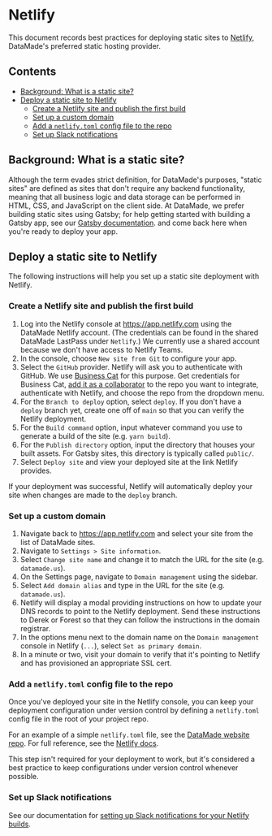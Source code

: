 # Netlify

This document records best practices for deploying static sites to
[Netlify](https://netlify.com), DataMade's preferred static hosting provider.

## Contents

- [Background: What is a static site?](#background-what-is-a-static-site)
- [Deploy a static site to Netlify](#deploy-a-static-site-to-netlify)
    - [Create a Netlify site and publish the first build](#set-up-a-static-site-deployment)
    - [Set up a custom domain](#set-up-a-custom-domain)
    - [Add a `netlify.toml` config file to the repo](#add-a-netlifytoml-config-file-to-the-repo)
    - [Set up Slack notifications](#set-up-slack-notifications)

## Background: What is a static site?

Although the term evades strict definition, for DataMade's purposes, "static sites"
are defined as sites that don't require any backend functionality,
meaning that all business logic and data storage can be performed in HTML, CSS, and JavaScript on
the client side. At DataMade, we prefer building static sites using Gatsby;
for help getting started with building a Gatsby app, see our [Gatsby documentation](/gatsby/).
and come back here when you're ready to deploy your app.

## Deploy a static site to Netlify

The following instructions will help you set up a static site deployment with
Netlify.

### Create a Netlify site and publish the first build

1. Log into the Netlify console at https://app.netlify.com using the DataMade
   Netlify account. (The credentials can be found in the shared DataMade LastPass under `Netlify`.)
   We currently use a shared account because we don't have access to Netlify Teams.
2. In the console, choose `New site from Git` to configure your app.
3. Select the `GitHub` provider. Netlify will ask you to authenticate with GitHub. We
   use [Business Cat](http://github.com/business-cat) for this purpose. Get credentials for Business Cat,
   [add it as a collaborator](https://github.com/datamade/deploy-a-site/blob/master/Private-dependencies.md) to the repo you want to integrate,
   authenticate with Netlify, and choose the repo from the dropdown menu.
4. For the `Branch to deploy` option, select `deploy`. If you don't have a `deploy` branch
   yet, create one off of `main` so that you can verify the Netlify deployment.
5. For the `Build command` option, input whatever command you use to generate
   a build of the site (e.g. `yarn build`).
6. For the `Publish directory` option, input the directory that houses your built
   assets. For Gatsby sites, this directory is typically called `public/`.
7. Select `Deploy site` and view your deployed site at the link Netlify provides.

If your deployment was successful, Netlify will automatically deploy your site
when changes are made to the `deploy` branch.

### Set up a custom domain

1. Navigate back to https://app.netlify.com and select your site from the list of
   DataMade sites.
2. Navigate to `Settings > Site information`.
3. Select `Change site name` and change it to match the URL for the site
   (e.g. `datamade.us`).
4. On the Settings page, navigate to `Domain management` using the sidebar.
5. Select `Add domain alias` and type in the URL for the site (e.g. `datamade.us`).
6. Netlify will display a modal providing instructions on how to update your DNS
   records to point to the Netlify deployment. Send these instructions to Derek
   or Forest so that they can follow the instructions in the domain registrar.
7. In the options menu next to the domain name on the `Domain management` console
   in Netlify (`...`), select `Set as primary domain`.
8. In a minute or two, visit your domain to verify that it's pointing to Netlify
   and has provisioned an appropriate SSL cert.

### Add a `netlify.toml` config file to the repo

Once you've deployed your site in the Netlify console, you can keep your deployment configuration
under version control by defining a `netlify.toml` config file in the root of your project repo.

For an example of a simple `netlify.toml` file, see the [DataMade website
repo](https://github.com/datamade/datamade.us/blob/main/netlify.toml). For
full reference, see the [Netlify docs](https://www.netlify.com/docs/netlify-toml-reference/).

This step isn't required for your deployment to work, but it's considered a best practice to keep
configurations under version control whenever possible.

### Set up Slack notifications

See our documentation for [setting up Slack notifications for your Netlify
builds](/logging/slack.md#push-netlify-notifications-to-slack).

